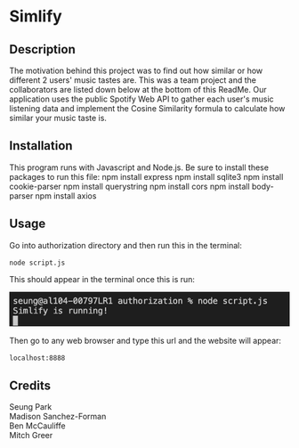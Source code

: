 # Simlify

## Description

The motivation behind this project was to find out how similar or how different 2 users' music tastes are. This was a team project and the collaborators
are listed down below at the bottom of this ReadMe. Our application uses the public Spotify Web API to gather each user's music listening data and implement
the Cosine Similarity formula to calculate how similar your music taste is.


## Installation

This program runs with Javascript and Node.js. Be sure to install these packages to run this file:
    npm install express
    npm install sqlite3
    npm install cookie-parser
    npm install querystring
    npm install cors
    npm install body-parser
    npm install axios

## Usage

Go into authorization directory and then run this in the terminal:

    node script.js  

This should appear in the terminal once this is run:  

![Alt text](/assets/images/terminal.png?raw=true )

Then go to any web browser and type this url and the website will appear:

    localhost:8888

## Credits 

Seung Park  
Madison Sanchez-Forman  
Ben McCauliffe  
Mitch Greer  
